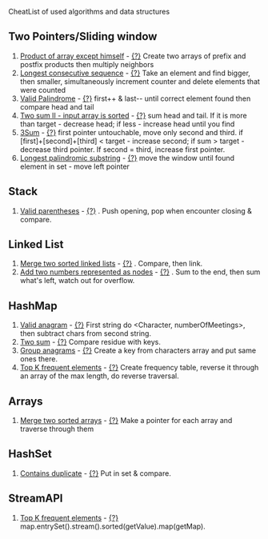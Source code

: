 CheatList of used algorithms and data structures

## Two Pointers/Sliding window
1) [Product of array except himself](https://leetcode.com/problems/product-of-array-except-self/) - [{?}](https://github.com/Danylo-Sashchuk/leetcode/blob/b4ff7a44fd63d3e622dbb93abd1f6687bccafcfe/src/arrays/ProductOfArrayExceptSelf.java) Create two arrays of prefix and postfix products then multiply neighbors
2) [Longest consecutive sequence](https://leetcode.com/problems/longest-consecutive-sequence/description/) - [{?}](https://github.com/Danylo-Sashchuk/leetcode/blob/e48d0a89d38ceb9ba5ccb743205f718c3a702a80/src/arrays/LongestConsecutiveSequence.java) Take an element and find bigger, then smaller, simultaneously increment counter and delete elements that were counted
3) [Valid Palindrome](https://leetcode.com/problems/valid-palindrome/) - [{?}](https://github.com/Danylo-Sashchuk/leetcode/blob/81e67da0d9b96795f6f125fe25ef41e511b7a727/src/arrays/validPalindrome.java) first++ & last-- until correct element found then compare head and tail
4) [Two sum II - input array is sorted](https://leetcode.com/problems/two-sum-ii-input-array-is-sorted/) - [{?}](https://github.com/Danylo-Sashchuk/leetcode/blob/c479d8fda0bffd240a950b6b0a197fd39b88359a/src/arrays/TwoSumInputArrayIsSorted.java) sum head and tail. If it is more than target - decrease head; if less - increase head until you find 
5) [3Sum](https://leetcode.com/problems/3sum/) - [{?}](https://github.com/Danylo-Sashchuk/leetcode/blob/5b6d12e3837dd5869e072ca48f945aea36413150/src/arrays/SumOfThree.java) first pointer untouchable, move only second and third. if [first]+[second]+[third] < target - increase second; if sum > target - decrease third pointer. If second = third, increase first pointer. 
6) [Longest palindromic substring](https://leetcode.com/problems/longest-palindromic-substring/) - [{?}](https://github.com/Danylo-Sashchuk/leetcode/blob/177fb49396ce853e9e1162cca64c4d37a8dcac46/src/arrays/LongestSubstringWithoutRepeatingCharacters.java) move the window until found element in set - move left pointer
## Stack
1) [Valid parentheses](https://leetcode.com/problems/valid-parentheses/) - [{?}](https://github.com/Danylo-Sashchuk/leetcode/blob/d644e0491871f8b1782f2bf9ca9dcff345b8155d/src/ValidParentheses.java)
. Push opening, pop when encounter closing & compare.

## Linked List
1) [Merge two sorted linked lists](https://leetcode.com/problems/merge-two-sorted-lists/) - [{?}](https://github.com/Danylo-Sashchuk/leetcode/blob/43f02e3862063e3fcb0b34203e0de02fc14cb2ec/src/linkedlist/ListNode.java)
. Compare, then link.
2) [Add two numbers represented as nodes](https://leetcode.com/problems/add-two-numbers/) - [{?}](https://github.com/Danylo-Sashchuk/leetcode/blob/571af55fc4c98c2ddd0b96f27251388214d7a778/src/linkedlist/AddTwoNumbersUsingNodes.java)
. Sum to the end, then sum what's left, watch out for overflow.  
## HashMap
1) [Valid anagram](https://leetcode.com/problems/valid-anagram/submissions/945234877/) - [{?}](https://github.com/Danylo-Sashchuk/leetcode/blob/044578f20a2eb7b770e3d71dd38d90f7b9af170f/src/hashmap/ValidAnagram.java)
First string do <Character, numberOfMeetings>, then subtract chars from second string.
2) [Two sum](https://leetcode.com/problems/two-sum/description/) - [{?}](https://github.com/Danylo-Sashchuk/leetcode/blob/c7440c269bd4795215a9e2c467456f783bb68eb0/src/hashset/TwoSum.java)
Compare residue with keys.
3) [Group anagrams](https://leetcode.com/problems/group-anagrams/submissions/945263799/) - [{?}](https://github.com/Danylo-Sashchuk/leetcode/blob/24768a098f6ff46c53ad6c90b6e9dabb14db8511/src/hashset/GroupAnagrams.java)
Create a key from characters array and put same ones there.
4) [Top K frequent elements](https://leetcode.com/problems/top-k-frequent-elements/description/) - [{?}](https://github.com/Danylo-Sashchuk/leetcode/blob/ec9d3011b70efb103b3a6591aa62ef17c393b268/src/arrays/TopKFrequentElements.java) Create frequency table, reverse it through an array of the max length, do reverse traversal.
## Arrays
1) [Merge two sorted arrays](https://leetcode.com/problems/merge-sorted-array/) - [{?}](https://github.com/Danylo-Sashchuk/leetcode/blob/364d9f5ecb0acd9195ea2cc41eccc13e5343150f/src/arrays/MergeSortedArray.java)
Make a pointer for each array and traverse through them
## HashSet
1) [Contains duplicate](https://leetcode.com/problems/contains-duplicate/description) - [{?}](https://github.com/Danylo-Sashchuk/leetcode/blob/af65bc8cfe6f118533f3fe23e4718fcd1ca1d342/src/arrays/ContainsDuplicate.java)
Put in set & compare.

## StreamAPI
1) [Top K frequent elements](https://leetcode.com/problems/top-k-frequent-elements/description/) - [{?}](https://github.com/Danylo-Sashchuk/leetcode/blob/ec9d3011b70efb103b3a6591aa62ef17c393b268/src/arrays/TopKFrequentElements.java) map.entrySet().stream().sorted(getValue).map(getMap). 